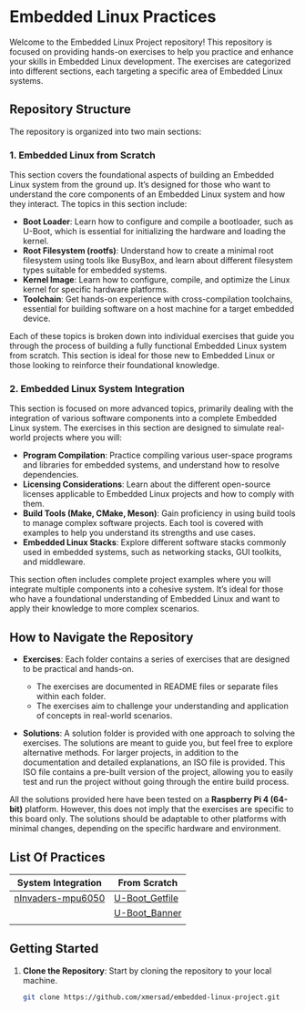 # Embedded Linux Practices

Welcome to the Embedded Linux Project repository! This repository is focused on providing hands-on exercises to help you practice and enhance your skills in Embedded Linux development. The exercises are categorized into different sections, each targeting a specific area of Embedded Linux systems.

## Repository Structure

The repository is organized into two main sections:

### 1. Embedded Linux from Scratch
This section covers the foundational aspects of building an Embedded Linux system from the ground up. It’s designed for those who want to understand the core components of an Embedded Linux system and how they interact. The topics in this section include:

- **Boot Loader**: Learn how to configure and compile a bootloader, such as U-Boot, which is essential for initializing the hardware and loading the kernel.
- **Root Filesystem (rootfs)**: Understand how to create a minimal root filesystem using tools like BusyBox, and learn about different filesystem types suitable for embedded systems.
- **Kernel Image**: Learn how to configure, compile, and optimize the Linux kernel for specific hardware platforms.
- **Toolchain**: Get hands-on experience with cross-compilation toolchains, essential for building software on a host machine for a target embedded device.

Each of these topics is broken down into individual exercises that guide you through the process of building a fully functional Embedded Linux system from scratch. This section is ideal for those new to Embedded Linux or those looking to reinforce their foundational knowledge.

### 2. Embedded Linux System Integration
This section is focused on more advanced topics, primarily dealing with the integration of various software components into a complete Embedded Linux system. The exercises in this section are designed to simulate real-world projects where you will:

- **Program Compilation**: Practice compiling various user-space programs and libraries for embedded systems, and understand how to resolve dependencies.
- **Licensing Considerations**: Learn about the different open-source licenses applicable to Embedded Linux projects and how to comply with them.
- **Build Tools (Make, CMake, Meson)**: Gain proficiency in using build tools to manage complex software projects. Each tool is covered with examples to help you understand its strengths and use cases.
- **Embedded Linux Stacks**: Explore different software stacks commonly used in embedded systems, such as networking stacks, GUI toolkits, and middleware.

This section often includes complete project examples where you will integrate multiple components into a cohesive system. It’s ideal for those who have a foundational understanding of Embedded Linux and want to apply their knowledge to more complex scenarios.

## How to Navigate the Repository

- **Exercises**: Each folder contains a series of exercises that are designed to be practical and hands-on.
  - The exercises are documented in README files or separate files within each folder.
  - The exercises aim to challenge your understanding and application of concepts in real-world scenarios.

- **Solutions**: A solution folder is provided with one approach to solving the exercises. The solutions are meant to guide you, but feel free to explore alternative methods. For larger projects, in addition to the documentation and detailed explanations, an ISO file is provided. This ISO file contains a pre-built version of the project, allowing you to easily test and run the project without going through the entire build process.

All the solutions provided here have been tested on a **Raspberry Pi 4 (64-bit)** platform. However, this does not imply that the exercises are specific to this board only. The solutions should be adaptable to other platforms with minimal changes, depending on the specific hardware and environment.

## List Of Practices 

| System Integration                             | From Scratch                                |
|------------------------------------------------|---------------------------------------------|
| [nInvaders-mpu6050](./path/to/exercise3) | [U-Boot_Getfile](./path/to/exercise2)      |
|                                          | [U-Boot_Banner](./path/to/exercise4)       |
|                                          |

## Getting Started

1. **Clone the Repository**: Start by cloning the repository to your local machine.

   ```bash
   git clone https://github.com/xmersad/embedded-linux-project.git
